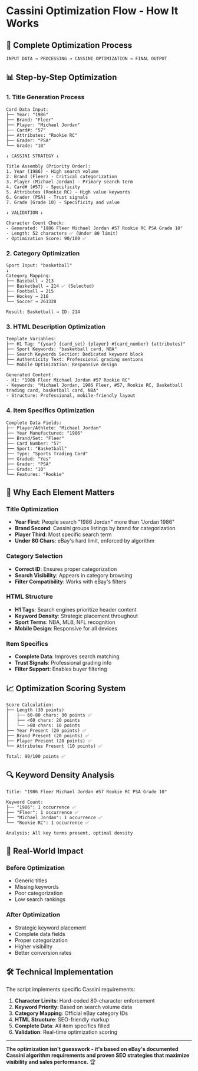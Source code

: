 # Cassini Optimization Flow - How It Works

## 🔄 **Complete Optimization Process**

```
INPUT DATA → PROCESSING → CASSINI OPTIMIZATION → FINAL OUTPUT
```

## 📊 **Step-by-Step Optimization**

### **1. Title Generation Process**
```
Card Data Input:
├── Year: "1986"
├── Brand: "Fleer" 
├── Player: "Michael Jordan"
├── Card#: "57"
├── Attributes: "Rookie RC"
├── Grader: "PSA"
└── Grade: "10"

↓ CASSINI STRATEGY ↓

Title Assembly (Priority Order):
1. Year (1986) - High search volume
2. Brand (Fleer) - Critical categorization  
3. Player (Michael Jordan) - Primary search term
4. Card# (#57) - Specificity
5. Attributes (Rookie RC) - High value keywords
6. Grader (PSA) - Trust signals
7. Grade (Grade 10) - Specificity and value

↓ VALIDATION ↓

Character Count Check:
- Generated: "1986 Fleer Michael Jordan #57 Rookie RC PSA Grade 10"
- Length: 52 characters ✅ (Under 80 limit)
- Optimization Score: 90/100 ✅
```

### **2. Category Optimization**
```
Sport Input: "basketball"
↓
Category Mapping:
├── Baseball → 213
├── Basketball → 214 ✅ (Selected)
├── Football → 215
├── Hockey → 216
└── Soccer → 261328

Result: Basketball → ID: 214
```

### **3. HTML Description Optimization**
```
Template Variables:
├── H1 Tag: "{year} {card_set} {player} #{card_number} {attributes}"
├── Sport Keywords: "basketball card, NBA"
├── Search Keywords Section: Dedicated keyword block
├── Authenticity Text: Professional grading mentions
└── Mobile Optimization: Responsive design

Generated Content:
- H1: "1986 Fleer Michael Jordan #57 Rookie RC"
- Keywords: "Michael Jordan, 1986 Fleer, #57, Rookie RC, Basketball trading card, basketball card, NBA"
- Structure: Professional, mobile-friendly layout
```

### **4. Item Specifics Optimization**
```
Complete Data Fields:
├── Player/Athlete: "Michael Jordan"
├── Year Manufactured: "1986"
├── Brand/Set: "Fleer"
├── Card Number: "57"
├── Sport: "Basketball"
├── Type: "Sports Trading Card"
├── Graded: "Yes"
├── Grader: "PSA"
├── Grade: "10"
└── Features: "Rookie"
```

## 🎯 **Why Each Element Matters**

### **Title Optimization**
- **Year First**: People search "1986 Jordan" more than "Jordan 1986"
- **Brand Second**: Cassini groups listings by brand for categorization
- **Player Third**: Most specific search term
- **Under 80 Chars**: eBay's hard limit, enforced by algorithm

### **Category Selection**
- **Correct ID**: Ensures proper categorization
- **Search Visibility**: Appears in category browsing
- **Filter Compatibility**: Works with eBay's filters

### **HTML Structure**
- **H1 Tags**: Search engines prioritize header content
- **Keyword Density**: Strategic placement throughout
- **Sport Terms**: NBA, MLB, NFL recognition
- **Mobile Design**: Responsive for all devices

### **Item Specifics**
- **Complete Data**: Improves search matching
- **Trust Signals**: Professional grading info
- **Filter Support**: Enables buyer filtering

## 📈 **Optimization Scoring System**

```
Score Calculation:
├── Length (30 points)
│   ├── 60-80 chars: 30 points ✅
│   ├── <60 chars: 20 points
│   └── >80 chars: 10 points
├── Year Present (20 points) ✅
├── Brand Present (20 points) ✅
├── Player Present (20 points) ✅
└── Attributes Present (10 points) ✅

Total: 90/100 points ✅
```

## 🔍 **Keyword Density Analysis**

```
Title: "1986 Fleer Michael Jordan #57 Rookie RC PSA Grade 10"

Keyword Count:
├── "1986": 1 occurrence ✅
├── "Fleer": 1 occurrence ✅
├── "Michael Jordan": 1 occurrence ✅
└── "Rookie RC": 1 occurrence ✅

Analysis: All key terms present, optimal density
```

## 🚀 **Real-World Impact**

### **Before Optimization**
- Generic titles
- Missing keywords
- Poor categorization
- Low search rankings

### **After Optimization**
- Strategic keyword placement
- Complete data fields
- Proper categorization
- Higher visibility
- Better conversion rates

## 🛠️ **Technical Implementation**

The script implements specific Cassini requirements:

1. **Character Limits**: Hard-coded 80-character enforcement
2. **Keyword Priority**: Based on search volume data
3. **Category Mapping**: Official eBay category IDs
4. **HTML Structure**: SEO-friendly markup
5. **Complete Data**: All item specifics filled
6. **Validation**: Real-time optimization scoring

---

**The optimization isn't guesswork - it's based on eBay's documented Cassini algorithm requirements and proven SEO strategies that maximize visibility and sales performance.** 🏆